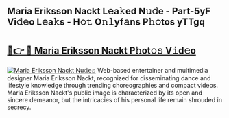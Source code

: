## Maria Eriksson Nackt L𝚎a𝚔ed N𝚞𝚍e - Part-5yF Vi𝚍𝚎o L𝚎a𝚔s - H𝚘𝚝 O𝚗𝚕yf𝚊ns P𝚑𝚘tos yTTgq

# <h2><a href="http://kf823a.oniu.top/?m=Maria+Eriksson+Nackt">🔗👉 🔴 Maria Eriksson Nackt P𝚑ot𝚘𝚜 V𝚒d𝚎o</a></h2>

[![Maria Eriksson Nackt Nu𝚍e𝚜](https://i.imgur.com/0qMVB7G.gif)](http://kf823a.oniu.top/?m=Maria+Eriksson+Nackt)
Web-based entertainer and multimedia designer Maria Eriksson Nackt, recognized for disseminating dance and lifestyle knowledge through trending choreographies and compact videos. Maria Eriksson Nackt's public image is characterized by its open and sincere demeanor, but the intricacies of his personal life remain shrouded in secrecy.  
